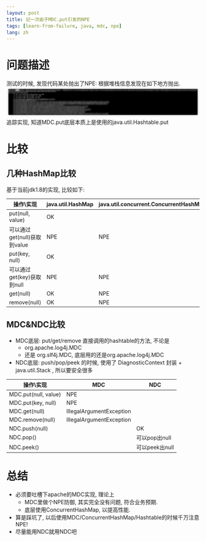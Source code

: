 ```yaml
---
layout: post
title: 记一次由于MDC.put引发的NPE
tags: [learn-from-failure, java, mdc, npe]
lang: zh
---
```


# 问题描述
测试的时候, 发现代码某处抛出了NPE:
根据堆栈信息发现在如下地方抛出.
![mdc-npe](../../assets/2021-11-04-java-mdc-put-npe/mdc-npe.png)
追踪实现, 知道MDC.put底层本质上是使用的java.util.Hashtable.put

# 比较
## 几种HashMap比较
基于当前jdk1.8的实现, 比较如下:

| 操作\实现 | java.util.HashMap | java.util.concurrent.ConcurrentHashMap | java.util.Hashtable |
| --- | --- | --- | --- |
| put(null, value) | OK
可以通过get(null)获取到value | NPE | NPE |
| put(key, null) | OK
可以通过get(key)获取到null | NPE | NPE |
| get(null) | OK | NPE | NPE |
| remove(null) | OK | NPE | NPE |

## MDC&NDC比较
- MDC底层: put/get/remove 直接调用的hashtable的方法, 不论是
    - org.apache.log4j.MDC
    - 还是 org.slf4j.MDC, 底层用的还是org.apache.log4j.MDC
- NDC底层: push/pop/peek 的时候, 使用了 DiagnosticContext 封装 + java.util.Stack , 所以要安全很多


| 操作\实现 | MDC | NDC |
| --- | --- | --- |
| MDC.put(null, value) | NPE |  |
| MDC.put(key, null) | NPE |  |
| MDC.get(null) | IllegalArgumentException |  |
| MDC.remove(null) | IllegalArgumentException |  |
| NDC.push(null) |  | OK |
| NDC.pop() |  | 可以pop出null |
| NDC.peek() |  | 可以peek出null |


# 总结
- 必须要吐槽下apache的MDC实现, 理论上
    - MDC里做个NPE防御, 其实完全没有问题, 符合业务预期.
    - 底层使用ConcurrentHashMap, 以提高性能.
- 算是踩坑了, 以后使用MDC/ConcurrentHashMap/Hashtable的时候千万注意NPE!
- 尽量能用NDC就用NDC吧